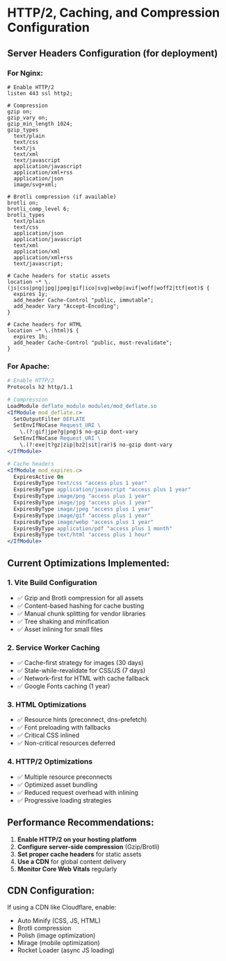 # HTTP/2, Caching, and Compression Configuration

## Server Headers Configuration (for deployment)

### For Nginx:
```nginx
# Enable HTTP/2
listen 443 ssl http2;

# Compression
gzip on;
gzip_vary on;
gzip_min_length 1024;
gzip_types
  text/plain
  text/css
  text/js
  text/xml
  text/javascript
  application/javascript
  application/xml+rss
  application/json
  image/svg+xml;

# Brotli compression (if available)
brotli on;
brotli_comp_level 6;
brotli_types
  text/plain
  text/css
  application/json
  application/javascript
  text/xml
  application/xml
  application/xml+rss
  text/javascript;

# Cache headers for static assets
location ~* \.(js|css|png|jpg|jpeg|gif|ico|svg|webp|avif|woff|woff2|ttf|eot)$ {
  expires 1y;
  add_header Cache-Control "public, immutable";
  add_header Vary "Accept-Encoding";
}

# Cache headers for HTML
location ~* \.(html)$ {
  expires 1h;
  add_header Cache-Control "public, must-revalidate";
}
```

### For Apache:
```apache
# Enable HTTP/2
Protocols h2 http/1.1

# Compression
LoadModule deflate_module modules/mod_deflate.so
<IfModule mod_deflate.c>
  SetOutputFilter DEFLATE
  SetEnvIfNoCase Request_URI \
    \.(?:gif|jpe?g|png)$ no-gzip dont-vary
  SetEnvIfNoCase Request_URI \
    \.(?:exe|t?gz|zip|bz2|sit|rar)$ no-gzip dont-vary
</IfModule>

# Cache headers
<IfModule mod_expires.c>
  ExpiresActive On
  ExpiresByType text/css "access plus 1 year"
  ExpiresByType application/javascript "access plus 1 year"
  ExpiresByType image/png "access plus 1 year"
  ExpiresByType image/jpg "access plus 1 year"
  ExpiresByType image/jpeg "access plus 1 year"
  ExpiresByType image/gif "access plus 1 year"
  ExpiresByType image/webp "access plus 1 year"
  ExpiresByType application/pdf "access plus 1 month"
  ExpiresByType text/html "access plus 1 hour"
</IfModule>
```

## Current Optimizations Implemented:

### 1. Vite Build Configuration
- ✅ Gzip and Brotli compression for all assets
- ✅ Content-based hashing for cache busting
- ✅ Manual chunk splitting for vendor libraries
- ✅ Tree shaking and minification
- ✅ Asset inlining for small files

### 2. Service Worker Caching
- ✅ Cache-first strategy for images (30 days)
- ✅ Stale-while-revalidate for CSS/JS (7 days)
- ✅ Network-first for HTML with cache fallback
- ✅ Google Fonts caching (1 year)

### 3. HTML Optimizations
- ✅ Resource hints (preconnect, dns-prefetch)
- ✅ Font preloading with fallbacks
- ✅ Critical CSS inlined
- ✅ Non-critical resources deferred

### 4. HTTP/2 Optimizations
- ✅ Multiple resource preconnects
- ✅ Optimized asset bundling
- ✅ Reduced request overhead with inlining
- ✅ Progressive loading strategies

## Performance Recommendations:

1. **Enable HTTP/2 on your hosting platform**
2. **Configure server-side compression** (Gzip/Brotli)
3. **Set proper cache headers** for static assets
4. **Use a CDN** for global content delivery
5. **Monitor Core Web Vitals** regularly

## CDN Configuration:
If using a CDN like Cloudflare, enable:
- Auto Minify (CSS, JS, HTML)
- Brotli compression
- Polish (image optimization)
- Mirage (mobile optimization)
- Rocket Loader (async JS loading)